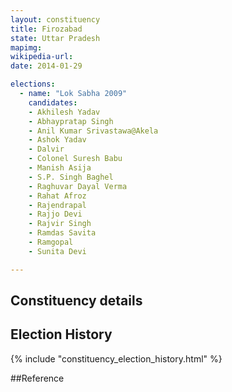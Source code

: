 ```yaml
---
layout: constituency
title: Firozabad
state: Uttar Pradesh
mapimg: 
wikipedia-url: 
date: 2014-01-29

elections: 
  - name: "Lok Sabha 2009"
    candidates: 
    - Akhilesh Yadav 
    - Abhaypratap Singh 
    - Anil Kumar Srivastawa@Akela 
    - Ashok Yadav 
    - Dalvir 
    - Colonel Suresh Babu 
    - Manish Asija 
    - S.P. Singh Baghel 
    - Raghuvar Dayal Verma 
    - Rahat Afroz 
    - Rajendrapal 
    - Rajjo Devi 
    - Rajvir Singh 
    - Ramdas Savita 
    - Ramgopal 
    - Sunita Devi 

---
```

## Constituency details


## Election History
{% include "constituency_election_history.html" %}

##Reference
